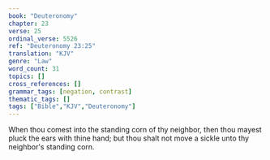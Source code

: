 ```yaml
---
book: "Deuteronomy"
chapter: 23
verse: 25
ordinal_verse: 5526
ref: "Deuteronomy 23:25"
translation: "KJV"
genre: "Law"
word_count: 31
topics: []
cross_references: []
grammar_tags: [negation, contrast]
thematic_tags: []
tags: ["Bible","KJV","Deuteronomy"]
---
```

When thou comest into the standing corn of thy neighbor, then thou mayest pluck the ears with thine hand; but thou shalt not move a sickle unto thy neighbor's standing corn.
